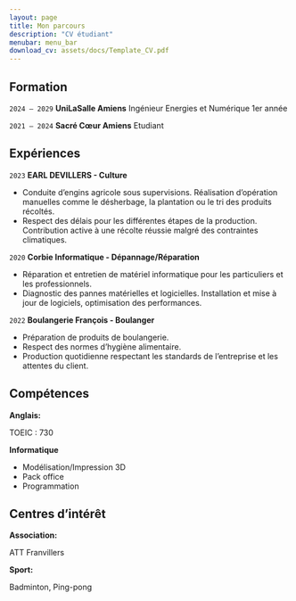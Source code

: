 ```yaml
---
layout: page
title: Mon parcours
description: "CV étudiant"
menubar: menu_bar
download_cv: assets/docs/Template_CV.pdf
---
```


## Formation 

`2024 – 2029`
**UniLaSalle Amiens**
Ingénieur Energies et Numérique 1er année

`2021 – 2024`
**Sacré Cœur Amiens** 
Etudiant

## Expériences

`2023` **EARL DEVILLERS - Culture**

* Conduite d’engins agricole sous supervisions.
Réalisation d’opération manuelles comme le désherbage, la plantation ou le tri des produits récoltés.
* Respect des délais pour les différentes étapes de la production.
Contribution active à une récolte réussie malgré des contraintes climatiques.



`2020` **Corbie Informatique - Dépannage/Réparation**

* Réparation et entretien de matériel informatique pour les particuliers et les professionnels.
* Diagnostic des pannes matérielles et logicielles.
Installation et mise à jour de logiciels, optimisation des performances.


`2022` **Boulangerie François - Boulanger**

* Préparation de produits de boulangerie.
* Respect des normes d’hygiène alimentaire.
* Production quotidienne respectant les standards de l’entreprise et les attentes du client.

## Compétences

**Anglais:**

TOEIC : 730

**Informatique**
* Modélisation/Impression 3D
* Pack office
* Programmation

## Centres d’intérêt

**Association:**

ATT Franvillers

**Sport:** 

Badminton, Ping-pong

